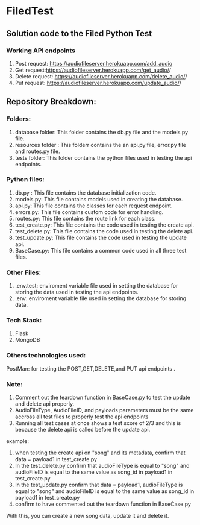 # FiledTest


## Solution code to the Filed Python Test

### Working API endpoints

1) Post request: https://audiofileserver.herokuapp.com/add_audio
2) Get request:https://audiofileserver.herokuapp.com/get_audio/<audioFileType>/<audioFileID>
3) Delete request: https://audiofileserver.herokuapp.com/delete_audio/<audioFileType>/<audioFileID>
4) Put request: https://audiofileserver.herokuapp.com/update_audio/<audioFileType>/<audioFileID>
   
  
## Repository Breakdown:

### Folders:
1) database folder: This folder contains the  db.py file and the models.py file.
2) resources folder : This folderr contains the an api.py file, error.py file and routes.py file.
3) tests folder: This folder contains the python files used in testing the api endpoints.

### Python files:
1) db.py : This file contains the database initialization code.
2) models.py: This file contains models used in creating the database.
3) api.py: This file contains the classes for each request endpoint.
4) errors.py: This file contains custom code for error handling.
5) routes.py: This file contains the route link for each class.
6) test_create.py: This file contains the code used in testing the create api.
7) test_delete.py: This file contains the code used in testing the delete api.
8) test_update.py: This file contains the code used in testing the update api.
9) BaseCase.py: This file contains a common code used in all three test files.

### Other Files:
1) .env.test: enviroment variable file used in setting the database for storing the data used in testing the api endpoints.
2) .env: enviroment variable file used in setting the database for storing data.

### Tech Stack:
1) Flask
2) MongoDB

### Others technologies used:
PostMan: for testing the POST,GET,DELETE,and PUT api endpoints .

### Note: 
1) Comment out the teardown function in BaseCase.py to test the update and delete api properly.
2) AudioFileType, AudioFileID, and  payloads parameters must be the same accross all test files to properly test the api endpoints
3) Running all test cases at once shows a test score of 2/3 and this is because the delete api is called before the update api.

example:
1) when testing the create api on "song" and its metadata, confirm that data = payload1 in test_create.py 
2) In the test_delete.py confirm that audioFileType is equal to "song" and audioFileID is equal to the same value as song_id in payload1 in test_create.py
3) In the test_update.py confirm that data =  payload1, audioFileType is equal to "song" and audioFileID is equal to the same value as song_id in payload1 in test_create.py
4) confirm to have commented out the teardown function in BaseCase.py

With this, you can create a new song data, update it and delete it.

